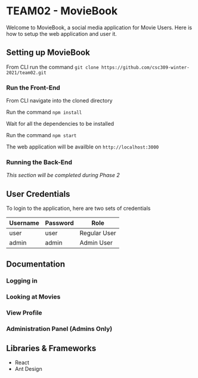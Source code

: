 # TEAM02 - MovieBook

Welcome to MovieBook, a social media application for Movie Users.
Here is how to setup the web application and user it.

## Setting up MovieBook

From CLI run the command `git clone https://github.com/csc309-winter-2021/team02.git`

### Run the Front-End
From CLI navigate into the cloned directory


Run the command `npm install`


Wait for all the dependencies to be installed


Run the command `npm start`


The web application will be availble on `http://localhost:3000`

### Running the Back-End
*This section will be completed during Phase 2*


## User Credentials

To login to the application, here are two sets of credentials

| Username | Password | Role |
| -------- | -------- | ---- |
| user | user | Regular User |
| admin | admin | Admin User | 

## Documentation

### Logging in


### Looking at Movies

### View Profile

### Administration Panel **(Admins Only)**

## Libraries & Frameworks
- React
- Ant Design
